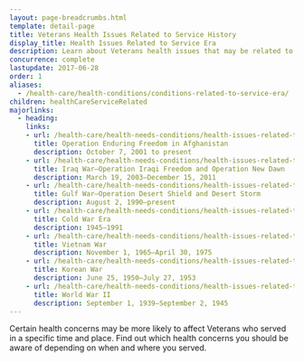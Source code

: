 ```yaml
---
layout: page-breadcrumbs.html
template: detail-page
title: Veterans Health Issues Related to Service History
display_title: Health Issues Related to Service Era
description: Learn about Veterans health issues that may be related to where and when you served. Find out what steps to take to care for your health and whether you may be eligible for VA health care and disability compensation.
concurrence: complete
lastupdate: 2017-06-28
order: 1
aliases:
  - /health-care/health-conditions/conditions-related-to-service-era/
children: healthCareServiceRelated
majorlinks:
  - heading:
    links:
    - url: /health-care/health-needs-conditions/health-issues-related-to-service-era/operation-enduring-freedom/
      title: Operation Enduring Freedom in Afghanistan
      description: October 7, 2001 to present
    - url: /health-care/health-needs-conditions/health-issues-related-to-service-era/iraq-war/
      title: Iraq War—Operation Iraqi Freedom and Operation New Dawn
      description: March 19, 2003—December 15, 2011
    - url: /health-care/health-needs-conditions/health-issues-related-to-service-era/gulf-war/
      title: Gulf War—Operation Desert Shield and Desert Storm
      description: August 2, 1990—present
    - url: /health-care/health-needs-conditions/health-issues-related-to-service-era/cold-war/
      title: Cold War Era
      description: 1945—1991
    - url: /health-care/health-needs-conditions/health-issues-related-to-service-era/vietnam-war/
      title: Vietnam War
      description: November 1, 1965—April 30, 1975
    - url: /health-care/health-needs-conditions/health-issues-related-to-service-era/korean-war/
      title: Korean War
      description: June 25, 1950—July 27, 1953
    - url: /health-care/health-needs-conditions/health-issues-related-to-service-era/world-war-ii/
      title: World War II
      description: September 1, 1939—September 2, 1945
---
```


<div class="va-introtext">

Certain health concerns may be more likely to affect Veterans who served in a specific time and place. Find out which health concerns you should be aware of depending on when and where you served.

</div>
